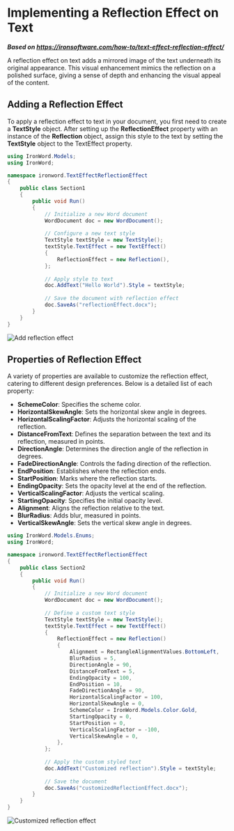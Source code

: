 # Implementing a Reflection Effect on Text

***Based on <https://ironsoftware.com/how-to/text-effect-reflection-effect/>***


A reflection effect on text adds a mirrored image of the text underneath its original appearance. This visual enhancement mimics the reflection on a polished surface, giving a sense of depth and enhancing the visual appeal of the content.

## Adding a Reflection Effect

To apply a reflection effect to text in your document, you first need to create a **TextStyle** object. After setting up the **ReflectionEffect** property with an instance of the **Reflection** object, assign this style to the text by setting the **TextStyle** object to the TextEffect property.

```cs
using IronWord.Models;
using IronWord;

namespace ironword.TextEffectReflectionEffect
{
    public class Section1
    {
        public void Run()
        {
            // Initialize a new Word document
            WordDocument doc = new WordDocument();
            
            // Configure a new text style
            TextStyle textStyle = new TextStyle();
            textStyle.TextEffect = new TextEffect()
            {
                ReflectionEffect = new Reflection(),
            };
            
            // Apply style to text
            doc.AddText("Hello World").Style = textStyle;
            
            // Save the document with reflection effect
            doc.SaveAs("reflectionEffect.docx");
        }
    }
}
```

<div class="content-img-align-center">
    <div class="center-image-wrapper">
         <img src="https://ironsoftware.com/static-assets/word/how-to/text-effect-reflection-effect/reflection-effect.webp" alt="Add reflection effect" class="img-responsive add-shadow">
    </div>
</div>

## Properties of Reflection Effect

A variety of properties are available to customize the reflection effect, catering to different design preferences. Below is a detailed list of each property:

- **SchemeColor**: Specifies the scheme color.
- **HorizontalSkewAngle**: Sets the horizontal skew angle in degrees.
- **HorizontalScalingFactor**: Adjusts the horizontal scaling of the reflection.
- **DistanceFromText**: Defines the separation between the text and its reflection, measured in points.
- **DirectionAngle**: Determines the direction angle of the reflection in degrees.
- **FadeDirectionAngle**: Controls the fading direction of the reflection.
- **EndPosition**: Establishes where the reflection ends.
- **StartPosition**: Marks where the reflection starts.
- **EndingOpacity**: Sets the opacity level at the end of the reflection.
- **VerticalScalingFactor**: Adjusts the vertical scaling.
- **StartingOpacity**: Specifies the initial opacity level.
- **Alignment**: Aligns the reflection relative to the text.
- **BlurRadius**: Adds blur, measured in points.
- **VerticalSkewAngle**: Sets the vertical skew angle in degrees.

```cs
using IronWord.Models.Enums;
using IronWord;

namespace ironword.TextEffectReflectionEffect
{
    public class Section2
    {
        public void Run()
        {
            // Initialize a new Word document
            WordDocument doc = new WordDocument();
            
            // Define a custom text style
            TextStyle textStyle = new TextStyle();
            textStyle.TextEffect = new TextEffect()
            {
                ReflectionEffect = new Reflection()
                {
                    Alignment = RectangleAlignmentValues.BottomLeft,
                    BlurRadius = 5,
                    DirectionAngle = 90,
                    DistanceFromText = 5,
                    EndingOpacity = 100,
                    EndPosition = 10,
                    FadeDirectionAngle = 90,
                    HorizontalScalingFactor = 100,
                    HorizontalSkewAngle = 0,
                    SchemeColor = IronWord.Models.Color.Gold,
                    StartingOpacity = 0,
                    StartPosition = 0,
                    VerticalScalingFactor = -100,
                    VerticalSkewAngle = 0,
                },
            };
            
            // Apply the custom styled text
            doc.AddText("Customized reflection").Style = textStyle;
            
            // Save the document
            doc.SaveAs("customizedReflectionEffect.docx");
        }
    }
}
```

<div class="content-img-align-center">
    <div class="center-image-wrapper">
         <img src="https://ironsoftware.com/static-assets/word/how-to/text-effect-reflection-effect/customized-reflection.webp" alt="Customized reflection effect" class="img-responsive add-shadow">
    </div>
</div>